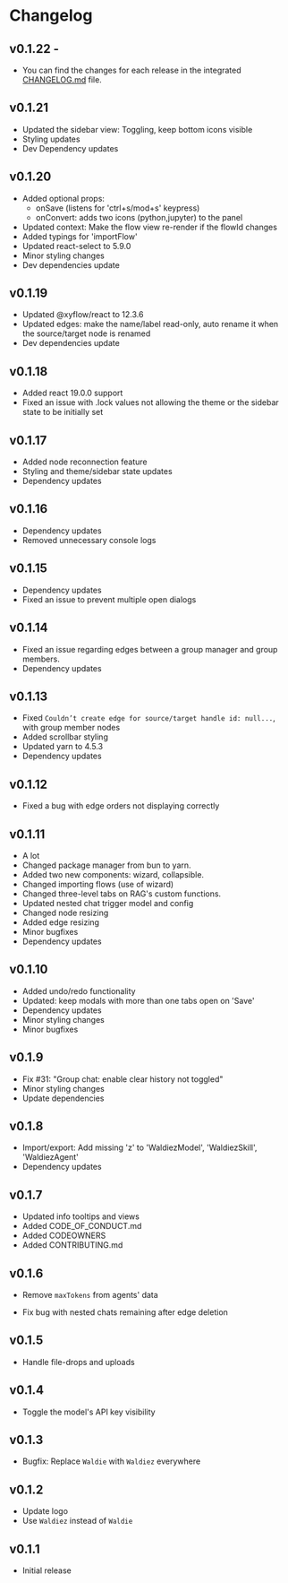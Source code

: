 # Changelog

## v0.1.22 -

- You can find the changes for each release in the integrated [CHANGELOG.md](https://github.com/waldiez/waldiez/blob/main/CHANGELOG.md) file.

## v0.1.21

- Updated the sidebar view: Toggling, keep bottom icons visible
- Styling updates
- Dev Dependency updates

## v0.1.20

- Added optional props:
  - onSave (listens for 'ctrl+s/mod+s' keypress)
  - onConvert: adds two icons (python,jupyter) to the panel
- Updated context: Make the flow view re-render if the flowId changes
- Added typings for 'importFlow'
- Updated react-select to 5.9.0
- Minor styling changes
- Dev dependencies update

## v0.1.19

- Updated @xyflow/react to 12.3.6
- Updated edges: make the name/label read-only, auto rename it when the source/target node is renamed
- Dev dependencies update

## v0.1.18

- Added react 19.0.0 support
- Fixed an issue with .lock values not allowing the theme or the sidebar state to be initially set

## v0.1.17

- Added node reconnection feature
- Styling and theme/sidebar state updates
- Dependency updates

## v0.1.16

- Dependency updates
- Removed unnecessary console logs

## v0.1.15

- Dependency updates
- Fixed an issue to prevent multiple open dialogs

## v0.1.14

- Fixed an issue regarding edges between a group manager and group members.
- Dependency updates

## v0.1.13

- Fixed `Couldn’t create edge for source/target handle id: null...`, with group member nodes
- Added scrollbar styling
- Updated yarn to 4.5.3
- Dependency updates

## v0.1.12

- Fixed a bug with edge orders not displaying correctly

## v0.1.11

- A lot
- Changed package manager from bun to yarn.
- Added two new components: wizard, collapsible.
- Changed importing flows (use of wizard)
- Changed three-level tabs on RAG's custom functions.
- Updated nested chat trigger model and config
- Changed node resizing
- Added edge resizing
- Minor bugfixes
- Dependency updates

## v0.1.10

- Added undo/redo functionality
- Updated: keep modals with more than one tabs open on 'Save'
- Dependency updates
- Minor styling changes
- Minor bugfixes

## v0.1.9

- Fix #31: "Group chat: enable clear history not toggled"
- Minor styling changes
- Update dependencies

## v0.1.8

- Import/export: Add missing 'z' to 'WaldiezModel', 'WaldiezSkill', 'WaldiezAgent'
- Dependency updates

## v0.1.7

- Updated info tooltips and views
- Added CODE_OF_CONDUCT.md
- Added CODEOWNERS
- Added CONTRIBUTING.md

## v0.1.6

- Remove `maxTokens` from agents' data

- Fix bug with nested chats remaining after edge deletion

## v0.1.5

- Handle file-drops and uploads

## v0.1.4

- Toggle the model's API key visibility

## v0.1.3

- Bugfix: Replace `Waldie` with `Waldiez` everywhere

## v0.1.2

- Update logo
- Use `Waldiez` instead of `Waldie`

## v0.1.1

- Initial release
